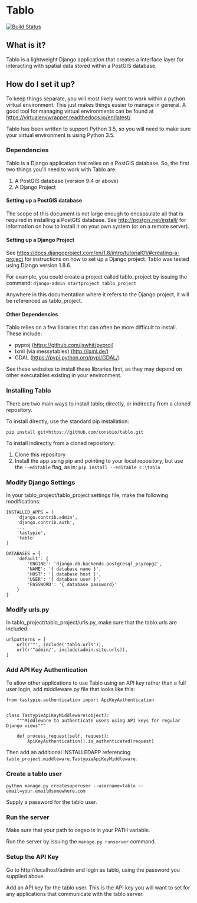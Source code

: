 # Tablo

[![Build Status](https://travis-ci.org/consbio/tablo.svg)](https://travis-ci.org/consbio/tablo)

## What is it?

Tablo is a lightweight Django application that creates a interface layer for interacting with spatial data
stored within a PostGIS database.

## How do I set it up?

To keep things separate, you will most likely want to work within a python virtual environment. This just makes
things easier to manage in general. A good tool for managing virtual environments can be found at
https://virtualenvwrapper.readthedocs.io/en/latest/.

Tablo has been written to support Python 3.5, so you will need to make sure your virtual environment is using
Python 3.5.

### Dependencies

Tablo is a Django application that relies on a PostGIS database. So, the first two things you'll need to work with
Tablo are:

1. A PostGIS database (version 9.4 or above)
2. A Django Project

#### Setting up a PostGIS database

The scope of this document is not large enough to encapsulate all that is required in installing a PostGIS database.
See http://postgis.net/install/ for information on how to install it on your own system (or on a remote server).

#### Setting up a Django Project

See https://docs.djangoproject.com/en/1.8/intro/tutorial01/#creating-a-project for instructions on how to set up
a Django project. Tablo was tested using Django version 1.8.6.

For example, you could create a project called tablo_project by issuing the command:
`django-admin startproject tablo_project`

Anywhere in this documentation where it refers to the Django project, it will be referenced as tablo_project.

#### Other Dependencies

Tablo relies on a few libraries that can often be more difficult to install. These include:

* pyproj (https://github.com/jswhit/pyproj)
* lxml (via messytables) (http://lxml.de/)
* GDAL (https://pypi.python.org/pypi/GDAL/)

See these websites to install these libraries first, as they may depend on other executables existing in your
environment.

### Installing Tablo

There are two main ways to install tablo; directly, or indirectly from a cloned repository.

To install directly, use the standard pip installation:

`pip install git+https://github.com/consbio/tablo.git`

To install indirectly from a cloned repository:

1. Clone this repository
2. Install the app using pip and pointing to your local repository, but use the `--editable` flag, as in:
`pip install --editable c:\tablo`

### Modify Django Settings

In your tablo_project/tablo_project settings file, make the following modifications:

```
INSTALLED_APPS = (
    'django.contrib.admin',
    'django.contrib.auth',
    ...
    'tastypie',
    'tablo'
)
```

```
DATABASES = {
    'default': {
        'ENGINE': 'django.db.backends.postgresql_psycopg2',
        'NAME': '{ database name }',
        'HOST': '{ database host }',
        'USER': '{ database user }',
        'PASSWORD': '{ database password}'
    }
}
```

### Modify urls.py

In tablo_project/tablo_project/urls.py, make sure that the tablo.urls are included:

```
urlpatterns = [
    url(r'^', include('tablo.urls')),
    url(r'^admin/', include(admin.site.urls)),
]
```

### Add API Key Authentication

To allow other applications to use Tablo using an API key rather than a full user login, add middleware.py file that
looks like this:

```
from tastypie.authentication import ApiKeyAuthentication


class TastypieApiKeyMiddleware(object):
    """Middleware to authenticate users using API keys for regular Django views"""

    def process_request(self, request):
        ApiKeyAuthentication().is_authenticated(request)
```

Then add an additional INSTALLEDAPP referencing `tablo_project.middleware.TastypieApiKeyMiddleware`.

### Create a tablo user

`python manage.py createsuperuser --username=tablo --email=your.email@somewhere.com`

Supply a password for the tablo user.

### Run the server

Make sure that your path to osgeo is in your PATH variable.

Run the server by issuing the `manage.py runserver` command.

### Setup the API Key

Go to http://localhost/admin and login as tablo, using the password you supplied above.

Add an API key for the tablo user. This is the API key you will want to set for any applications that communicate
with the tablo server.
